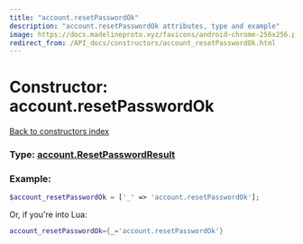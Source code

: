 ```yaml
---
title: "account.resetPasswordOk"
description: "account.resetPasswordOk attributes, type and example"
image: https://docs.madelineproto.xyz/favicons/android-chrome-256x256.png
redirect_from: /API_docs/constructors/account_resetPasswordOk.html
---
```

# Constructor: account.resetPasswordOk  
[Back to constructors index](index.md)






### Type: [account.ResetPasswordResult](../types/account.ResetPasswordResult.md)


### Example:

```php
$account_resetPasswordOk = ['_' => 'account.resetPasswordOk'];
```  


Or, if you're into Lua:

```lua
account_resetPasswordOk={_='account.resetPasswordOk'}

```


